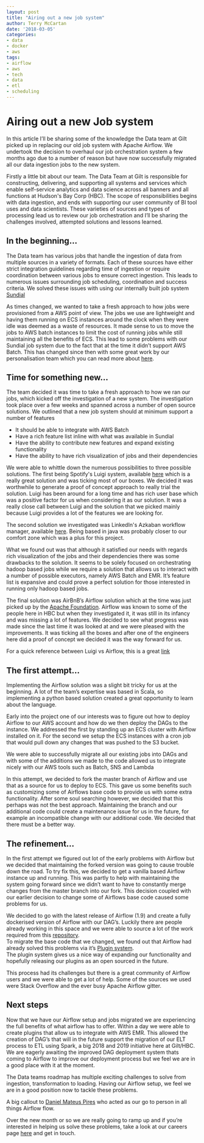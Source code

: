```yaml
---
layout: post
title: "Airing out a new job system"
author: Terry McCartan
date: '2018-03-05'
categories:
- data
- docker
- aws
tags:
- airflow
- aws
- tech
- data
- etl
- scheduling
---
```


# Airing out a new Job system

In this article I’ll be sharing some of the knowledge the Data team at Gilt picked up in replacing our old job system with Apache Airflow. 
We undertook the decision to overhaul our job orchestration system a few months ago due to a number of reason but have now successfully migrated all our data ingestion jobs to the new system.

Firstly a little bit about our team. The Data Team at Gilt is responsible for constructing, delivering, and supporting all systems and services which enable self-service analytics
and data science across all banners and all functions at Hudson's Bay Corp (HBC).
The scope of responsibilities begins with data ingestion, and ends with supporting our user community of BI tool uses and data scientists. 
These varieties of sources and types of processing lead us to review our job orchestration and I’ll be sharing the challenges involved, attempted solutions and lessons learned.

## In the beginning...

The Data team has various jobs that handle the ingestion of data from multiple sources in a variety of formats. 
Each of these sources have either strict integration guidelines regarding time of ingestion or require coordination between various jobs to ensure correct ingestion. 
This leads to numerous issues surrounding job scheduling, coordination and success criteria. We solved these issues with using our internally built job system [Sundial](https://github.com/gilt/sundial)

As times changed, we wanted to take a fresh approach to how jobs were provisioned from a AWS point of view. 
The jobs we use are lightweight and having them running on ECS instances around the clock when they were idle was deemed as a waste of resources. 
It made sense to us to move the jobs to AWS batch instances to limit the cost of running jobs while still maintaining all the benefits of ECS. 
This lead to some problems with our Sundial job system due to the fact that at the time it didn’t support AWS Batch. 
This has changed since then with some great work by our personalisation team which you can read more about [here](http://tech.hbc.com/2017-08-04-sundial-batch.html).

## Time for something new…

The team decided it was time to take a fresh approach to how we ran our jobs, which kicked off the investigation of a new system. 
The investigation took place over a few weeks and spanned across a number of open source solutions. 
We outlined that a new job system should at minimum support a number of features

* It should be able to integrate with AWS Batch
* Have a rich feature list inline with what was available in Sundial
* Have the ability to contribute new features and expand existing functionality
* Have the ability to have rich visualization of jobs and their dependencies

We were able to whittle down the numerous possibilities to three possible solutions. 
The first being Spotify's Luigi system, available [here](https://github.com/spotify/luigi) which is a really great solution and was ticking most of our boxes. 
We decided it was worthwhile to generate a proof of concept approach to really trial the solution. Luigi has been around for a long time and has rich user base which was a positive factor for us when considering it as our solution. 
It was a really close call between Luigi and the solution that we picked mainly because Luigi provides a lot of the features we are looking for. 

The second solution we investigated was LinkedIn's Azkaban workflow manager, available [here](https://github.com/azkaban/azkaban).
Being based in java was probably closer to our comfort zone which was a plus for this project.

What we found out was that although it satisfied our needs with regards rich visualization of the jobs and their dependencies there was some drawbacks to the solution. 
It seems to be solely focused on orchestrating hadoop based jobs while we require a solution that allows us to interact with a number of possible executors, namely AWS Batch and EMR. 
It’s feature list is expansive and could prove a perfect solution for those interested in running only hadoop based jobs. 

The final solution was AirBnB’s Airflow solution which at the time was just picked up by the [Apache Foundation](https://github.com/apache/incubator-airflow). 
Airflow was known to some of the people here in HBC but when they investigated it, it was still in its infancy and was missing a lot of features. 
We decided to see what progress was made since the last time it was looked at and we were pleased with the improvements. 
It was ticking all the boxes and after one of the engineers here did a proof of concept we decided it was the way forward for us.

For a quick reference between Luigi vs Airflow, this is a great [link](http://bytepawn.com/luigi-airflow-pinball.html)

## The first attempt…

Implementing the Airflow solution was a slight bit tricky for us at the beginning. 
A lot of the team’s expertise was based in Scala, so implementing a python based solution created a great opportunity to learn about the language.

Early into the project one of our interests was to figure out how to deploy Airflow to our AWS account and how do we then deploy the DAGs to the instance. 
We addressed the first by standing up an ECS cluster with Airflow installed on it. 
For the second we setup  the ECS instances with a cron job that would pull down any changes that was pushed to the S3 bucket.

We were able to successfully migrate all our existing jobs into DAGs and with some of the additions we made to the code allowed us to integrate nicely with our AWS tools such as Batch, 
SNS and Lambda

In this attempt, we decided to fork the master branch of Airflow and use that as a source for us to deploy to ECS. 
This gave us some benefits such as customizing some of Airflows base code to provide us with some extra functionality. 
After some soul searching however, we decided that this perhaps was not the best approach. Maintaining the branch and our additional code could create a maintenance issue for us in the future, 
for example an incompatible change with our additional code. We decided that there must be a better way.

## The refinement…

In the first attempt we figured out lot of the early problems with Airflow but we decided that maintaining the forked version was going to cause trouble down the road.
To try fix this, we decided to get a vanilla based Airflow instance up and running. This was partly to help with maintaining the system going forward since we didn’t want to have to constantly merge changes from the master branch into our fork.
This decision coupled with our earlier decision to change some of Airflows base code caused some problems for us.

We decided to go with the latest release of Airflow (1.9) and create a fully dockerised version of Airflow with our DAG’s.
Luckily there are people already working in this space and we were able to source a lot of the work required from this [repository](https://github.com/puckel/docker-airflow).  
To migrate the base code that we changed, we found out that Airflow had already solved this problems via it’s [Plugin system](https://airflow.incubator.apache.org/plugins.html).  
The plugin system gives us a nice way of expanding our functionality and hopefully releasing our plugins as an open sourced in the future.

This process had its challenges but there is a great community of Airflow users and we were able to get a lot of help. Some of the sources we used were Stack Overflow and the ever busy Apache Airflow gitter.

## Next steps

Now that we have our Airflow setup and jobs migrated we are experiencing the full benefits of what airflow has to offer. 
Within a day we were able to create plugins that allow us to integrate with AWS EMR. This allowed the creation of DAG’s that will in the future support the migration of our ELT process to ETL using Spark, a big 2018 and 2019 initiative here at Gilt/HBC. 
We are eagerly awaiting the improved DAG deployment system thats coming to Airflow to improve our deployment process but we feel we are in a good place with it at the moment.

The Data teams roadmap has multiple exciting challenges to solve from ingestion, transformation to loading. 
Having our Airflow setup, we feel we are in a good position now to tackle these problems.

A big callout to [Daniel Mateus Pires](https://github.com/dmateusp) who acted as our go to person in all things Airflow flow.

Over the new month or so we are really going to ramp up and if you’re interested in helping us solve these problems, take a look at our careers page [here](https://www.linkedin.com/jobs/search/?f_C=167354%2C1453743&locationId=OTHERS.worldwide) and get in touch.


